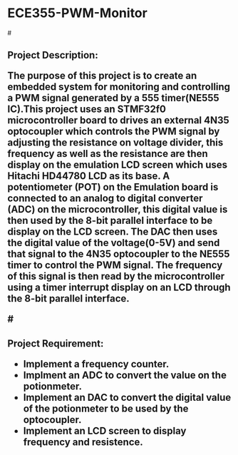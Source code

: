 # ECE355-PWM-Monitor

#<h2> Project Description: 
  
The purpose of this project is to create an embedded system for monitoring and controlling a PWM
signal generated by a 555 timer(NE555 IC).This project uses an STMF32f0 microcontroller board to
drives an external 4N35 optocoupler which controls the PWM signal by adjusting the resistance on
voltage divider, this frequency as well as the resistance are then display on the emulation LCD screen
which uses Hitachi HD44780 LCD as its base. A potentiometer (POT) on the Emulation board is
connected to an analog to digital converter (ADC) on the microcontroller, this digital value is then used
by the 8-bit parallel interface to be display on the LCD screen. The DAC then uses the digital value of the
voltage(0-5V) and send that signal to the 4N35 optocoupler to the NE555 timer to control the PWM
signal. The frequency of this signal is then read by the microcontroller using a timer interrupt display on
an LCD through the 8-bit parallel interface.
  
#<h2> Project Requirement: 
  
* Implement a frequency counter.
* Implment an ADC to convert the value on the potionmeter.
* Implement an DAC to convert the digital value of the potionmeter to be used by the optocoupler. 
* Implement an LCD screen to display frequency and resistence. 
 
